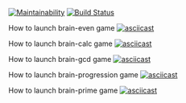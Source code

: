 [![Maintainability](https://api.codeclimate.com/v1/badges/8e1ad56a73ba208268d7/maintainability)](https://codeclimate.com/github/tonytoponi/project-lvl1-s478/maintainability) [![Build Status](https://travis-ci.org/tonytoponi/project-lvl1-s478.svg?branch=master)](https://travis-ci.org/tonytoponi/project-lvl1-s478)

How to launch brain-even game
[![asciicast](https://asciinema.org/a/oPJrycE0BWd3viUJYbBVjhCd0.svg)](https://asciinema.org/a/oPJrycE0BWd3viUJYbBVjhCd0)

How to launch brain-calc game
[![asciicast](https://asciinema.org/a/JSFxLJnfZtIV3hH45XHgmOSe4.svg)](https://asciinema.org/a/JSFxLJnfZtIV3hH45XHgmOSe4)

How to launch brain-gcd game
[![asciicast](https://asciinema.org/a/60c7lGUIqJWwM2zRZ9SCkRVNc.svg)](https://asciinema.org/a/60c7lGUIqJWwM2zRZ9SCkRVNc)

How to launch brain-progression game
[![asciicast](https://asciinema.org/a/I2WnonjnZ6cast2VrUYAHeeOx.svg)](https://asciinema.org/a/I2WnonjnZ6cast2VrUYAHeeOx)

How to launch brain-prime game
[![asciicast](https://asciinema.org/a/4QJloPVJbxpG7lEMgXHwlCE7r.svg)](https://asciinema.org/a/4QJloPVJbxpG7lEMgXHwlCE7r)